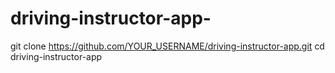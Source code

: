 # driving-instructor-app-

git clone https://github.com/YOUR_USERNAME/driving-instructor-app.git
cd driving-instructor-app
